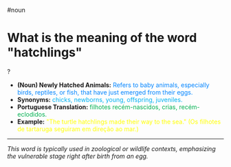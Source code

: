 #noun

# What is the meaning of the word "hatchlings"
?
* **(Noun) Newly Hatched Animals:** <span style="color:rgb(0, 132, 255)">Refers to baby animals, especially birds, reptiles, or fish, that have just emerged from their eggs.</span>
* **Synonyms:** <span style="color:rgb(0, 176, 240)">chicks, newborns, young, offspring, juveniles.</span>
* **Portuguese Translation:** <span style="color:rgb(0, 176, 80)">filhotes recém-nascidos, crias, recém-eclodidos.</span>
* **Example:** <span style="color:rgb(255, 255, 0)">"The turtle hatchlings made their way to the sea." (Os filhotes de tartaruga seguiram em direção ao mar.)</span>
---
*This word is typically used in zoological or wildlife contexts, emphasizing the vulnerable stage right after birth from an egg.*
<!--SR:!2025-06-17,12,270-->
